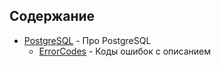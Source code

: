 ## Содержание

 - [PostgreSQL](./PostgreSQL/README.md) - Про PostgreSQL
	 - [ErrorCodes](./PostgreSQL/ErrorCodes/README.md) - Коды ошибок с описанием